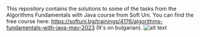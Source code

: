 This repository contains the solutions to some of the tasks from the Algorithms Fundamentals with Java course from Soft Uni. 
You can find the free course here: https://softuni.bg/trainings/4176/algorithms-fundamentals-with-java-may-2023 (It's on bulgarian).
![alt text](https://encrypted-tbn0.gstatic.com/images?q=tbn:ANd9GcTqcmFLOigQ55PG8QqDMKpY-6zg2t2Ew6VY4g&s)
